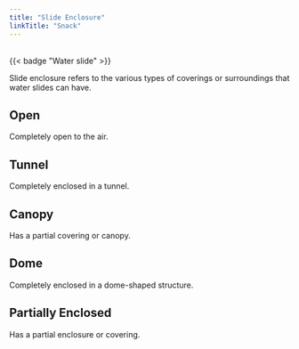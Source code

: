 ```yaml
---
title: "Slide Enclosure"
linkTitle: "Snack"
---
```

<br/>
{{< badge "Water slide" >}}


Slide enclosure refers to the various types of coverings or surroundings that water slides can have.

## Open
Completely open to the air.

## Tunnel
Completely enclosed in a tunnel.

## Canopy
Has a partial covering or canopy.

## Dome
Completely enclosed in a dome-shaped structure.

## Partially Enclosed
Has a partial enclosure or covering.